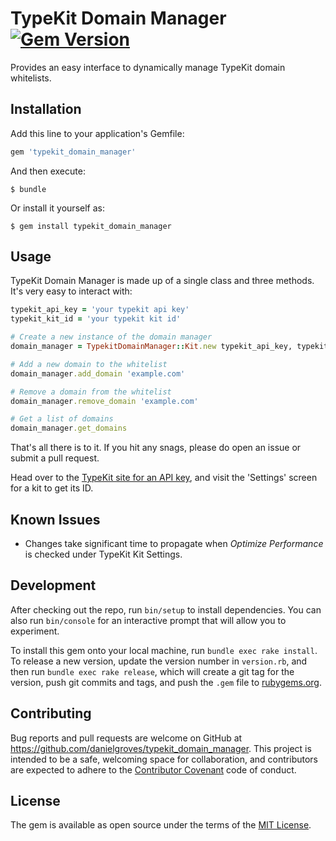 # TypeKit Domain Manager [![Gem Version](https://badge.fury.io/rb/typekit_domain_manager.svg)](https://badge.fury.io/rb/typekit_domain_manager)

Provides an easy interface to dynamically manage TypeKit domain whitelists.

## Installation

Add this line to your application's Gemfile:

```ruby
gem 'typekit_domain_manager'
```

And then execute:

    $ bundle

Or install it yourself as:

    $ gem install typekit_domain_manager

## Usage

TypeKit Domain Manager is made up of a single class and three methods. It's very easy to interact with:

```ruby
typekit_api_key = 'your typekit api key'
typekit_kit_id = 'your typekit kit id'

# Create a new instance of the domain manager
domain_manager = TypekitDomainManager::Kit.new typekit_api_key, typekit_kit_id

# Add a new domain to the whitelist
domain_manager.add_domain 'example.com'

# Remove a domain from the whitelist
domain_manager.remove_domain 'example.com'

# Get a list of domains
domain_manager.get_domains
```

That's all there is to it. If you hit any snags, please do open an issue or submit a pull request.

Head over to the [TypeKit site for an API key](https://typekit.com/account/tokens), and visit the 'Settings' screen for a kit to get its ID.

## Known Issues

* Changes take significant time to propagate when _Optimize Performance_ is checked under TypeKit Kit Settings. 

## Development

After checking out the repo, run `bin/setup` to install dependencies. You can also run `bin/console` for an interactive prompt that will allow you to experiment.

To install this gem onto your local machine, run `bundle exec rake install`. To release a new version, update the version number in `version.rb`, and then run `bundle exec rake release`, which will create a git tag for the version, push git commits and tags, and push the `.gem` file to [rubygems.org](https://rubygems.org).

## Contributing

Bug reports and pull requests are welcome on GitHub at https://github.com/danielgroves/typekit_domain_manager. This project is intended to be a safe, welcoming space for collaboration, and contributors are expected to adhere to the [Contributor Covenant](http://contributor-covenant.org) code of conduct.

## License

The gem is available as open source under the terms of the [MIT License](http://opensource.org/licenses/MIT).
